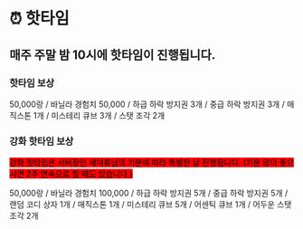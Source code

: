 # ⏰ 핫타임

## 매주 주말 밤 10시에 핫타임이 진행됩니다.



### **핫타임 보상**

50,000랑 / 바닐라 경험치 50,000 / 하급 하락 방지권 3개 / 중급 하락 방지권 3개 / 매직스톤 1개 / 미스테리 큐브 3개 / 스탯 조각 2개



### **강화 핫타임 보상**

<mark style="background-color:red;">강화 핫타임은 서버장인 세이류님의 기분에 따라 특별한 날 진행됩니다. (기분 많이 좋으시면 2주 연속으로 할 때도 있습니다.)</mark>

50,000랑 / 바닐라 경험치 100,000 / 하급 하락 방지권 5개 / 중급 하락 방지권 5개 / 랜덤 코디 상자 1개 / 매직스톤 1개 / 미스테리 큐브 5개 / 어센틱 큐브 1개 / 어두운 스탯 조각 2개
